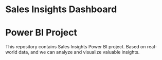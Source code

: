  # Sales Insights Dashboard

 # Power BI Project

 This repository contains Sales Insights Power BI project. Based on real-world data, and we can 
 analyze and visualize valuable insights. 
